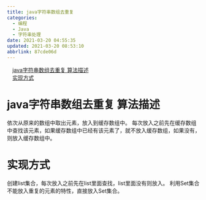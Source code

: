 ```yaml
---
title: java字符串数组去重复
categories: 
  - 编程
  - Java
  - 字符串处理
date: 2021-03-20 04:55:35
updated: 2021-03-20 08:53:10
abbrlink: 87cde06d
---
```

<div id='my_toc'><a href="/blog/87cde06d/#java字符串数组去重复-算法描述" class="header_1">java字符串数组去重复 算法描述</a>&nbsp;<br><a href="/blog/87cde06d/#实现方式" class="header_1">实现方式</a>&nbsp;<br></div>
<style>.header_1{margin-left: 1em;}.header_2{margin-left: 2em;}.header_3{margin-left: 3em;}.header_4{margin-left: 4em;}.header_5{margin-left: 5em;}.header_6{margin-left: 6em;}</style>
<!--more-->
<script>if (navigator.platform.search('arm')==-1){document.getElementById('my_toc').style.display = 'none';}var e,p = document.getElementsByTagName('p');while (p.length>0) {e = p[0];e.parentElement.removeChild(e);}</script>

<!--end-->
# java字符串数组去重复 算法描述
依次从原来的数组中取出元素，放入到缓存数组中。
每次放入之前先在缓存数组中查找该元素，如果缓存数组中已经有该元素了，就不放入缓存数组，如果没有，则放入缓存数组中。
# 实现方式
创建list集合，每次放入之前先在list里面查找，list里面没有则放入。
利用Set集合不能放入重复的元素的特性，直接放入Set集合。
